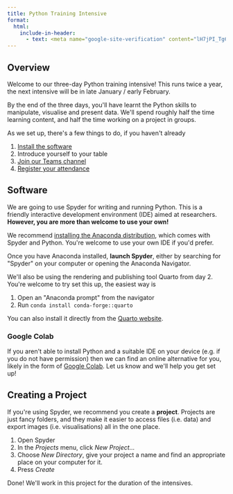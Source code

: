 ```yaml
---
title: Python Training Intensive
format: 
  html:
    include-in-header:
      - text: <meta name="google-site-verification" content="lH7jPI_Tg64yiGhs_IV-_zClImxRtEK7aGXhAEl68g0" />
---
```


## Overview
Welcome to our three-day Python training intensive! This runs twice a year, the next intensive will be in late January / early February.

By the end of the three days, you'll have learnt the Python skills to manipulate, visualise and present data. We'll spend roughly half the time learning content, and half the time working on a project in groups.

As we set up, there's a few things to do, if you haven't already

1. [Install the software](#software)
2. Introduce yourself to your table
3. [Join our Teams channel](https://forms.office.com/Pages/ResponsePage.aspx?id=z3fjtrOdy0aRovrZYFuxXEzmI13TctBBiWhneXZv-1lUQ1MwQ0JUM0ZBS0hXV1NJSU04TEZEUFg2Si4u)
4. [Register your attendance]()

## Software

We are going to use Spyder for writing and running Python. This is a friendly interactive development environment (IDE) aimed at researchers. **However, you are more than welcome to use your own!**

We recommend [installing the Anaconda distribution](https://www.anaconda.com/download/success), which comes with Spyder and Python. You're welcome to use your own IDE if you'd prefer.

Once you have Anaconda installed, **launch Spyder**, either by searching for "Spyder" on your computer or opening the Anaconda Navigator.

We'll also be using the rendering and publishing tool Quarto from day 2. You're welcome to try set this up, the easiest way is 

1. Open an "Anaconda prompt" from the navigator
2. Run `conda install conda-forge::quarto`

You can also install it directly from the [Quarto website](https://quarto.org/docs/download/).

### Google Colab

If you aren't able to install Python and a suitable IDE on your device (e.g. if you do not have permission) then we can find an online alternative for you, likely in the form of [Google Colab](https://colab.google/). Let us know and we'll help you get set up!

## Creating a Project

If you're using Spyder, we recommend you create a **project**. Projects are just fancy folders, and they make it easier to access files (i.e. data) and export images (i.e. visualisations) all in the one place.

1. Open Spyder
2. In the *Projects* menu, click *New Project...*
3. Choose *New Directory*, give your project a name and find an appropriate place on your computer for it.
4. Press *Create*

Done! We'll work in this project for the duration of the intensives.